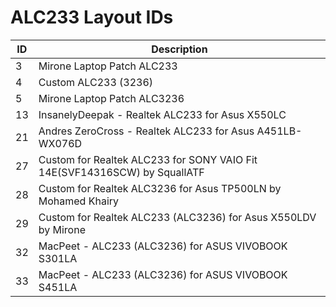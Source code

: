 # ALC233 Layout IDs

| ID | Description |
|---|---|
| 3 | Mirone Laptop Patch ALC233 |
| 4 | Custom ALC233 (3236) |
| 5 | Mirone Laptop Patch ALC3236 |
| 13 | InsanelyDeepak - Realtek ALC233 for Asus X550LC |
| 21 | Andres ZeroCross - Realtek ALC233 for Asus A451LB-WX076D |
| 27 | Custom for Realtek ALC233 for SONY VAIO Fit 14E(SVF14316SCW) by SquallATF |
| 28 | Custom for Realtek ALC3236 for Asus TP500LN by Mohamed Khairy |
| 29 | Custom for Realtek ALC233 (ALC3236) for Asus X550LDV by Mirone |
| 32 | MacPeet - ALC233 (ALC3236) for ASUS VIVOBOOK S301LA  |
| 33 | MacPeet - ALC233 (ALC3236) for ASUS VIVOBOOK S451LA  |
